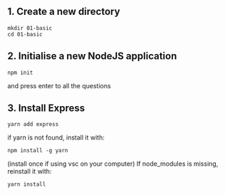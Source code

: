## 1. Create a new directory
```
mkdir 01-basic
cd 01-basic
```
## 2. Initialise a new NodeJS application
```
npm init
```
and press enter to all the questions

## 3. Install Express
```
yarn add express
```
if yarn is not found, install it with:
```
npm install -g yarn
```
(install once if using vsc on your computer)
If node_modules is missing, reinstall it with:
```
yarn install
```


